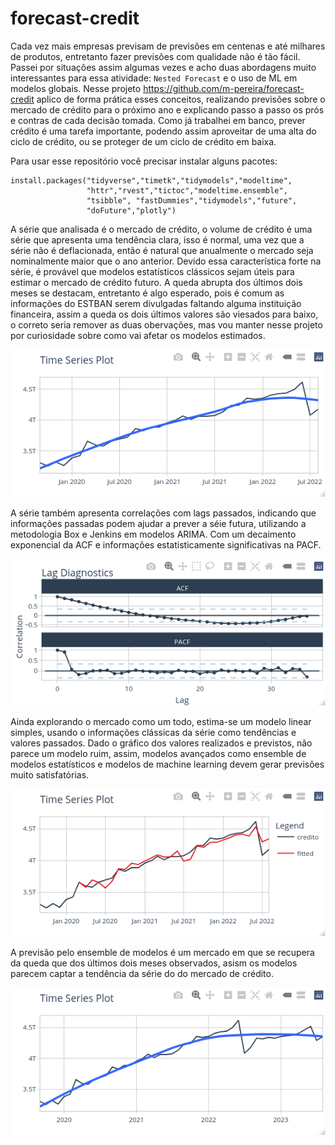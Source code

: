 
# forecast-credit

<!-- badges: start -->
<!-- badges: end -->

Cada vez mais empresas previsam de previsões em centenas e até milhares de produtos, entretanto fazer previsões com qualidade não é tão fácil. Passei por situações assim algumas vezes e acho duas abordagens muito interessantes para essa atividade: `Nested Forecast` e o uso de ML em modelos globais. Nesse projeto <https://github.com/m-pereira/forecast-credit> aplico de forma prática esses conceitos, realizando previsões sobre o mercado de crédito para o próximo ano e explicando passo a passo os prós e contras de cada decisão tomada. Como já trabalhei em banco, prever crédito é uma tarefa importante, podendo assim aproveitar de uma alta do ciclo de crédito, ou se proteger de um ciclo de crédito em baixa.

Para usar esse repositório você precisar instalar alguns pacotes:
```
install.packages("tidyverse","timetk","tidymodels","modeltime",
                 "httr","rvest","tictoc","modeltime.ensemble",
                 "tsibble", "fastDummies","tidymodels","future",
                 "doFuture","plotly")
```

A série que analisada é o mercado de crédito, o volume de crédito é uma série que apresenta uma tendência clara, isso é normal, uma vez que a série não é deflacionada, então é natural que anualmente o mercado seja nominalmente maior que o ano anterior. Devido essa característica forte na série, é provável que modelos estatísticos clássicos sejam úteis para estimar o mercado de crédito futuro. A queda abrupta dos últimos dois meses se destacam, entretanto é algo esperado, pois é comum as informações do ESTBAN serem divulgadas faltando alguma instituição financeira, assim a queda os dois últimos valores são viesados para baixo, o correto seria remover as duas obervações, mas vou manter nesse projeto por curiosidade sobre como vai afetar os modelos estimados.


![alt text](https://github.com/m-pereira/forecast-credit/blob/main/ts.png)

A série também apresenta correlações com lags passados, indicando que informações passadas podem ajudar a prever a séie futura, utilizando a metodologia Box e Jenkins em modelos ARIMA. Com um decaimento exponencial da ACF e informações estatisticamente significativas na PACF.

![alt text](https://github.com/m-pereira/forecast-credit/blob/main/acf_pacf.png)

Ainda explorando o mercado como um todo, estima-se um modelo linear simples, usando o informações clássicas da série como tendências e valores passados.  Dado o gráfico dos valores realizados e previstos, não parece um modelo ruim, assim, modelos avançados como ensemble de modelos estatísticos e modelos de machine learning devem gerar previsões muito satisfatórias.

![alt text](https://github.com/m-pereira/forecast-credit/blob/main/lm_classic.png)

A previsão pelo ensemble de modelos é um mercado em que se recupera da queda que dos últimos dois meses observados, asism os modelos parecem captar a tendência da série do do mercado de crédito.

![alt text](https://github.com/m-pereira/forecast-credit/blob/main/forecast-ensemble.png)

